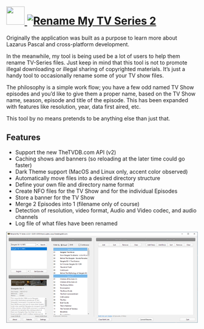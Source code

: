 # [<img src="https://cdn.jsdelivr.net/gh/JourneyOver/chocolatey-packages@51bac25dd46218565f5e52f1a513543d738403ce/icons/renamemytvseries2.png" height="48" width="48" /> ![Rename My TV Series 2](https://img.shields.io/chocolatey/v/renamemytvseries2.svg?label=Rename%20My%20TV%20Series%202&style=for-the-badge)](https://chocolatey.org/packages/renamemytvseries2)

Originally the application was built as a purpose to learn more about Lazarus Pascal and cross-platform development.

In the meanwhile, my tool is being used be a lot of users to help them rename TV-Series files.
Just keep in mind that this tool is not to promote illegal downloading or illegal sharing of copyrighted materials. It’s just a handy tool to occasionally rename some of your TV show files.

The philosophy is a simple work flow; you have a few odd named TV Show episodes and you’d like to give them a proper name, based on the TV Show name, season, episode and title of the episode. This has been expanded with features like resolution, year, data first aired, etc.

This tool by no means pretends to be anything else than just that.

## Features

- Support the new TheTVDB.com API (v2)
- Caching shows and banners (so reloading at the later time could go faster)
- Dark Theme support (MacOS and Linux only, accent color observed)
- Automatically move files into a desired directory structure
- Define your own file and directory name format
- Create NFO files for the TV Show and for the individual Episodes
- Store a banner for the TV Show
- Merge 2 Episodes into 1 (filename only of course)
- Detection of resolution, video format, Audio and Video codec, and audio channels
- Log file of what files have been renamed

![screenshot](https://raw.githubusercontent.com/JourneyOver/chocolatey-packages/master/readme_imgs/renamemytvseries2.png)
